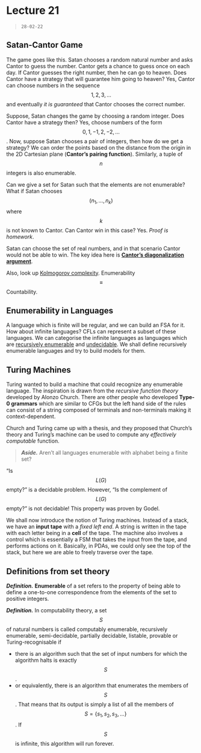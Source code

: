# Lecture 21

> `28-02-22`

## Satan-Cantor Game

The game goes like this. Satan chooses a random natural number and asks Cantor to guess the number. Cantor gets a chance to guess once on each day. If Cantor guesses the right number, then he can go to heaven. Does Cantor have a strategy that will guarantee him going to heaven? Yes, Cantor can choose numbers in the sequence $$1, 2, 3, \dots$$ and eventually *it is guaranteed* that Cantor chooses the correct number.

Suppose, Satan changes the game by choosing a random integer. Does Cantor have a strategy then? Yes, choose numbers of the form $$0, 1, -1, 2, -2, \dots$$. Now, suppose Satan chooses a pair of integers, then how do we get a strategy? We can order the points based on the distance from the origin in the 2D Cartesian plane (**Cantor’s pairing function**). Similarly, a tuple of $$n$$ integers is also enumerable. 

Can we give a set for Satan such that the elements are not enumerable? What if Satan chooses $$(n_1, \dots, n_k)$$ where $$k$$ is not known to Cantor. Can Cantor win in this case? Yes. *Proof is homework*.

Satan can choose the set of real numbers, and in that scenario Cantor would not be able to win. The key idea here is [**Cantor’s diagonalization argument**](https://www.cse.iitb.ac.in/~mp/teach/ds/aut19/slides/21.pdf).

Also, look up [Kolmogorov complexity](https://en.wikipedia.org/wiki/Kolmogorov_complexity). Enumerability $$\equiv$$ Countability.

## Enumerability in Languages

A language which is finite will be regular, and we can build an FSA for it. How about infinite languages? CFLs can represent a subset of these languages. We can categorise the infinite languages as languages which are <u>recursively enumerable</u> and <u>undecidable</u>. We shall define recursively enumerable languages and try to build models for them.

## Turing Machines

Turing wanted to build a machine that could recognize any enumerable language. The inspiration is drawn from the *recursive function theory* developed by Alonzo Church. There are other people who developed **Type-0 grammars** which are similar to CFGs but the left hand side of the rules can consist of a string composed of terminals and non-terminals making it context-dependent. 

Church and Turing came up with a thesis, and they proposed that Church’s theory and Turing’s machine can be used to compute any *effectively computable* function.

> ***Aside.*** Aren’t all languages enumerable with alphabet being a finite set?

“Is $$L(G)$$ empty?” is a decidable problem. However, “Is the complement of $$L(G)$$ empty?” is not decidable! This property was proven by Godel. 

We shall now introduce the notion of Turing machines. Instead of a stack, we have an **input tape** with a *fixed left end*. A string is written in the tape with each letter being in a **cell** of the tape. The machine also involves a control which is essentially a FSM that takes the input from the tape, and performs actions on it. Basically, in PDAs, we could only see the top of the stack, but here we are able to freely traverse over the tape.

## Definitions from set theory

***Definition.*** **Enumerable** of a set refers to the property of being able to define a  one-to-one correspondence from the elements of the set to positive integers.

***Definition.*** In computability theory, a set $$S$$ of natural numbers is called computably enumerable, recursively enumerable, semi-decidable, partially decidable, listable, provable or Turing-recognisable if

- there is an algorithm such that the set of input numbers for which the algorithm halts is exactly $$S$$.
- or equivalently, there is an algorithm that enumerates the members of $$S$$. That means that its output is simply a list of all the members of $$S = \{s_1, s_2, s_3, \dots\}$$ . If $$S$$ is infinite, this algorithm will run forever.

